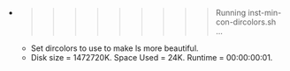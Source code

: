 * >>>>>>>>> Running inst-min-con-dircolors.sh ...
  * Set dircolors to use  to make ls more beautiful.
  * Disk size = 1472720K. Space Used = 24K. Runtime = 00:00:00:01.

